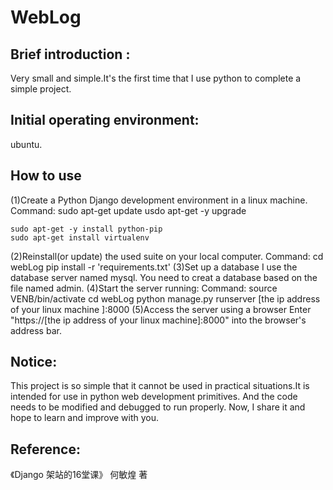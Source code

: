 WebLog
=
Brief introduction :
-
  Very small and simple.It's the first time that I use python to complete a simple project.
  
Initial operating environment: 
-
  ubuntu.
  
How to use
-
  (1)Create a Python Django development environment in a linux machine.
  Command:
    sudo apt-get update
    usdo apt-get -y upgrade
    
    sudo apt-get -y install python-pip
    sudo apt-get install virtualenv
  (2)Reinstall(or update) the used suite on your local computer.
  Command:
    cd webLog
    pip install -r 'requirements.txt'
  (3)Set up a database
  I use the database server named mysql.
  You need to creat a database based on the file named admin.
  (4)Start the server running:
   Command:
    source VENB/bin/activate
    cd webLog
    python manage.py runserver [the ip address of your linux machine ]:8000
  (5)Access the server using a browser
    Enter "https://[the ip address of your linux machine]:8000" into the browser's address bar.
    
Notice:
-
  This project is so simple that it cannot be used in practical situations.It is intended for use in python web development primitives.
  And the code needs to be modified and debugged to run properly.
      Now, I share it and hope to learn and improve with you.
      
Reference:
-
  《Django 架站的16堂课》 何敏煌 著
